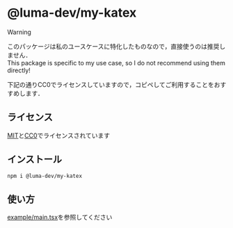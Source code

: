 # @luma-dev/my-katex

> [!WARNING]
> このパッケージは私のユースケースに特化したものなので，直接使うのは推奨しません．  
> This package is specific to my use case, so I do not recommend using them directly!

下記の通りCC0でライセンスしていますので，コピペしてご利用することをおすすめします．

## ライセンス

[MIT](https://github.com/luma-dev/my-katex?tab=MIT-2-ov-file)と[CC0](https://github.com/luma-dev/my-katex?tab=CC0-1.0-1-ov-file)でライセンスされています

## インストール

```bash
npm i @luma-dev/my-katex
```

## 使い方

[example/main.tsx](./example/main.tsx)を参照してください
